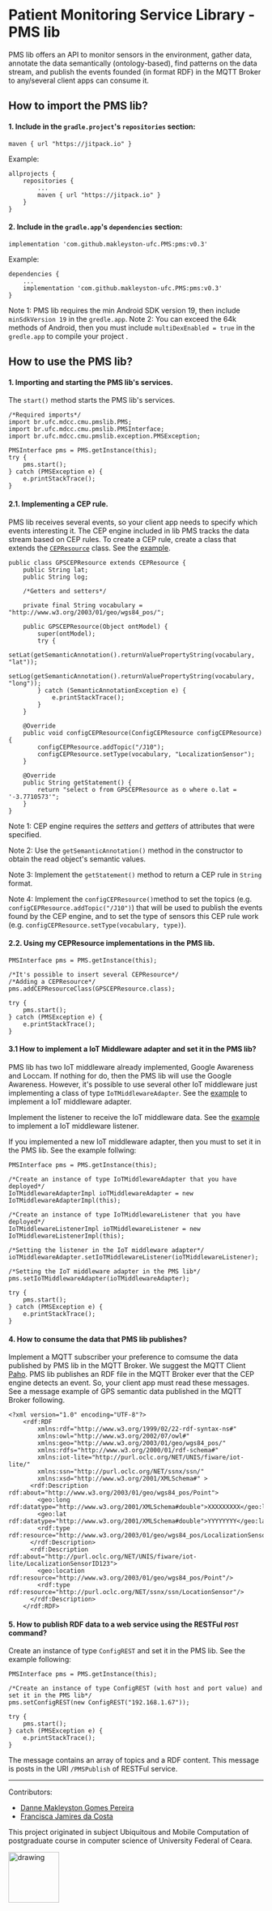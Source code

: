 # Patient Monitoring Service Library - PMS lib
PMS lib offers an API to monitor sensors in the environment, gather data, annotate the data semantically (ontology-based), find patterns on the data stream, and publish the events founded (in format RDF) in the MQTT Broker to any/several client apps can consume it.

## How to import the PMS lib?
#### 1. Include in the `gradle.project`'s `repositories` section:

```maven { url "https://jitpack.io" }```

Example:
```
allprojects {
    repositories {
        ...
        maven { url "https://jitpack.io" }
    }
}
```

#### 2. Include in the `gradle.app`'s `dependencies` section:

```implementation 'com.github.makleyston-ufc.PMS:pms:v0.3'```

Example:
```
dependencies {
    ...
    implementation 'com.github.makleyston-ufc.PMS:pms:v0.3'
}

```
Note 1: PMS lib requires the min Android SDK version 19, then include `minSdkVersion 19` in the `gredle.app`.
Note 2: You can exceed the 64k methods of Android, then you must include `multiDexEnabled = true` in the `gredle.app` to compile your project .


## How to use the PMS lib?

#### 1. Importing and starting the PMS lib's services.
The `start()` method starts the PMS lib's services.
```
/*Required imports*/
import br.ufc.mdcc.cmu.pmslib.PMS;
import br.ufc.mdcc.cmu.pmslib.PMSInterface;
import br.ufc.mdcc.cmu.pmslib.exception.PMSException;

PMSInterface pms = PMS.getInstance(this);
try {
    pms.start();
} catch (PMSException e) {
    e.printStackTrace();
}
```

#### 2.1. Implementing a CEP rule.
PMS lib receives several events, so your client app needs to specify which events interesting it. The CEP engine included in lib PMS tracks the data stream based on CEP rules. To create a CEP rule, create a class that extends the [`CEPResource`](https://github.com/makleyston-ufc/PMS/blob/main/PMSlib/pms/src/main/java/br/ufc/mdcc/cmu/pmslib/cep/CEPResource.java) class. See the [example](https://github.com/makleyston-ufc/PMS/blob/main/PMSlib/demo/src/main/java/br/ufc/mdcc/cmu/demo/LocalizationCEPResource.java).
```
public class GPSCEPResource extends CEPResource {
    public String lat;
    public String log;
    
    /*Getters and setters*/

    private final String vocabulary = "http://www.w3.org/2003/01/geo/wgs84_pos/";

    public GPSCEPResource(Object ontModel) {
        super(ontModel);
        try {
            setLat(getSemanticAnnotation().returnValuePropertyString(vocabulary, "lat"));
            setLog(getSemanticAnnotation().returnValuePropertyString(vocabulary, "long"));
        } catch (SemanticAnnotationException e) {
            e.printStackTrace();
        }
    }

    @Override
    public void configCEPResource(ConfigCEPResource configCEPResource) {
        configCEPResource.addTopic("/J10");
        configCEPResource.setType(vocabulary, "LocalizationSensor");
    }

    @Override
    public String getStatement() {
        return "select o from GPSCEPResource as o where o.lat = '-3.7710573'";
    }
}
```
Note 1: CEP engine requires the *setters* and *getters* of attributes that were specified.

Note 2: Use the `getSemanticAnnotation()` method in the constructor to obtain the read object's semantic values.

Note 3: Implement the `getStatement()` method to return a CEP rule in `String` format. 

Note 4: Implement the `configCEPResource()`method to set the topics (e.g. `configCEPResource.addTopic("/J10")`) that will be used to publish the events found by the CEP engine, and to set the type of sensors this CEP rule work (e.g. `configCEPResource.setType(vocabulary, type)`).

#### 2.2. Using my CEPResource implementations in the PMS lib.
```
PMSInterface pms = PMS.getInstance(this);

/*It's possible to insert several CEPResource*/
/*Adding a CEPResource*/
pms.addCEPResourceClass(GPSCEPResource.class);

try {
    pms.start();
} catch (PMSException e) {
    e.printStackTrace();
}
```

#### 3.1 How to implement a IoT Middleware adapter and set it in the PMS lib?
PMS lib has two IoT middleware already implemented, Google Awareness and Loccam. If nothing for do, then the PMS lib will use the Google Awareness.
However, it's possible to use several other IoT middleware just implementing a class of type `IoTMiddlewareAdapter`. See the [example](https://github.com/makleyston-ufc/PMS/blob/main/PMSlib/pms/src/main/java/br/ufc/mdcc/cmu/pmslib/iotmiddleware/googleawareness/IoTMiddlewareAdapterImpl.java) to implement a IoT middleware adapter. 

Implement the listener to receive the IoT middleware data. See the [example](https://github.com/makleyston-ufc/PMS/blob/main/PMSlib/pms/src/main/java/br/ufc/mdcc/cmu/pmslib/iotmiddleware/googleawareness/IoTMiddlewareListenerImpl.java) to implement a IoT middleware listener.

If you implemented a new IoT middleware adapter, then you must to set it in the PMS lib. See the example follwing:
```
PMSInterface pms = PMS.getInstance(this);

/*Create an instance of type IoTMiddlewareAdapter that you have deployed*/
IoTMiddlewareAdapterImpl ioTMiddlewareAdapter = new IoTMiddlewareAdapterImpl(this);

/*Create an instance of type IoTMiddlewareListener that you have deployed*/
IoTMiddlewareListenerImpl ioTMiddlewareListener = new IoTMiddlewareListenerImpl(this);

/*Setting the listener in the IoT middleware adapter*/
ioTMiddlewareAdapter.setIoTMiddlewareListener(ioTMiddlewareListener);

/*Setting the IoT middleware adapter in the PMS lib*/
pms.setIoTMiddlewareAdapter(ioTMiddlewareAdapter);

try {
    pms.start();
} catch (PMSException e) {
    e.printStackTrace();
}
```

#### 4. How to consume the data that PMS lib publishes?
Implement a MQTT subscriber your preference to comsume the data published by PMS lib in the MQTT Broker. We suggest the MQTT Client [Paho](https://www.eclipse.org/paho/). 
PMS lib publishes an RDF file in the MQTT Broker ever that the CEP engine detects an event. So, your client app must read these messages. See a message example of GPS semantic data published in the MQTT Broker following.
```
<?xml version="1.0" encoding="UTF-8"?>
    <rdf:RDF
        xmlns:rdf="http://www.w3.org/1999/02/22-rdf-syntax-ns#"
        xmlns:owl="http://www.w3.org/2002/07/owl#"
        xmlns:geo="http://www.w3.org/2003/01/geo/wgs84_pos/"
        xmlns:rdfs="http://www.w3.org/2000/01/rdf-schema#"
        xmlns:iot-lite="http://purl.oclc.org/NET/UNIS/fiware/iot-lite/"
        xmlns:ssn="http://purl.oclc.org/NET/ssnx/ssn/"
        xmlns:xsd="http://www.w3.org/2001/XMLSchema#" > 
      <rdf:Description rdf:about="http://www.w3.org/2003/01/geo/wgs84_pos/Point">
        <geo:long rdf:datatype="http://www.w3.org/2001/XMLSchema#double">XXXXXXXXX</geo:long>
        <geo:lat rdf:datatype="http://www.w3.org/2001/XMLSchema#double">YYYYYYYY</geo:lat>
        <rdf:type rdf:resource="http://www.w3.org/2003/01/geo/wgs84_pos/LocalizationSensor"/>
      </rdf:Description>
      <rdf:Description rdf:about="http://purl.oclc.org/NET/UNIS/fiware/iot-lite/LocalizationSensorID123">
        <geo:location rdf:resource="http://www.w3.org/2003/01/geo/wgs84_pos/Point"/>
        <rdf:type rdf:resource="http://purl.oclc.org/NET/ssnx/ssn/LocationSensor"/>
      </rdf:Description>
    </rdf:RDF>
```

#### 5. How to publish RDF data to a web service using the RESTFul `POST` command? 
Create an instance of type `ConfigREST` and set it in the PMS lib. See the example following:
```
PMSInterface pms = PMS.getInstance(this);

/*Create an instance of type ConfigREST (with host and port value) and set it in the PMS lib*/
pms.setConfigREST(new ConfigREST("192.168.1.67"));

try {
    pms.start();
} catch (PMSException e) {
    e.printStackTrace();
}
```
The message contains an array of topics and a RDF content. This message is posts in the URI `/PMSPublish` of RESTFul service.



________________
Contributors:
* [Danne Makleyston Gomes Pereira](http://lattes.cnpq.br/2002489019346835)
* [Francisca Jamires da Costa](http://lattes.cnpq.br/0967947765723262)

This project originated in subject Ubiquitous and Mobile Computation of postgraduate course in computer science of University Federal of Ceara.

<img src="https://www.quixada.ufc.br/wp-content/Arquivos_Site/Brasao%20Vertical%20UFC%20Policromatico.png" alt="drawing" width="100"/>
